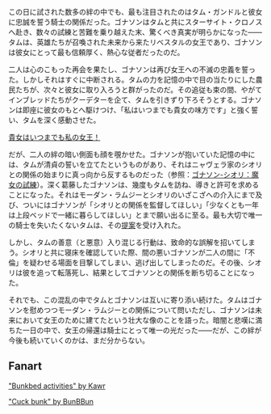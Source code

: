 <!-- title: 女王のギャンビット -->
<!-- relationship: Knight -->

この日に試された数多の絆の中でも、最も注目されたのはタム・ガンドルと彼女に忠誠を誓う騎士の関係だった。ゴナソンはタムと共にスターサイト・クロノスへ赴き、数々の試練と苦難を乗り越えた末、驚くべき真実が明らかになった――タムは、英雄たちが召喚された未来から来たリベスタルの女王であり、ゴナソンは彼女にとって最も信頼厚く、熱心な従者だったのだ。

二人は心のこもった再会を果たし、ゴナソンは再び女王への不滅の忠義を誓った。しかしそれはすぐに中断される。タムの力を記憶の中で目の当たりにした農民たちが、次々と彼女に取り入ろうと群がったのだ。その追従も束の間、やがてインブレッドたちがクーデターを企て、タムを引きずり下ろそうとする。ゴナソンは即座に彼女のもとへ駆けつけ、「私はいつまでも貴女の味方です」と強く誓い、タムを深く感動させた。

[貴女はいつまでも私の女王！](#embed:https://www.youtube.com/live/BSPi8sTHdAY?si=k33dxJgsRB5jPFyu&t=9770)

だが、二人の絆の暗い側面も顔を覗かせた。ゴナソンが抱いていた記憶の中には、タムが清貞の誓いを立てたというものがあり、それはニャヴェラ家のシオリとの関係の始まりに真っ向から反するものだった（参照：[ゴナソン-シオリ：魔女の試練](#edge:gigi-shiori)）。深く葛藤したゴナソンは、幾度もタムを訪ね、導きと許可を求めることになった。それはモーダン・ラムジーとシオリのいざこざへの介入にまで及び、ついにはゴナソンが「シオリとの関係を監督してほしい」「少なくとも一年は上段ベッドで一緒に暮らしてほしい」とまで願い出るに至る。最も大切で唯一の騎士を失いたくないタムは、その[提案](https://www.youtube.com/live/BSPi8sTHdAY?si=GZzaSx6FFBlTbIpm&t=12615)を受け入れた。

しかし、タムの善意（と悪意）入り混じる行動は、致命的な誤解を招いてしまう。シオリと共に寝床を確認していた際、間の悪いゴナソンが二人の間に「不倫」を疑わせる場面を目撃してしまい、逃げ出してしまったのだ。その後、シオリは彼を追って転落死し、結果としてゴナソンとの関係を断ち切ることになった。

それでも、この混乱の中でタムとゴナソンは互いに寄り添い続けた。タムはゴナソンを慰めつつモーダン・ラムジーとの関係について問いただし、ゴナソンは未来において女王のために建てたという壮大な像のことを語った。暗闇と悲嘆に満ちた一日の中で、女王の帰還は騎士にとって唯一の光だった――だが、この絆が今後も続いていくのかは、まだ分からない。

## Fanart

["Bunkbed activities" by Kawr](https://x.com/kawrrsz/status/1920100323001348357)

<!-- shiori -->

["Cuck bunk" by BunBBun](https://x.com/BunBBun1/status/1920236766730092572)

<!-- shiori -->
